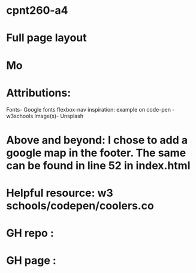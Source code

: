 # cpnt260-a4

# Full page layout

# Mo

# Attributions:

Fonts- Google fonts
flexbox-nav inspiration: example on code-pen
-w3schools
Image(s)- Unsplash

# Above and beyond: I chose to add a google map in the footer. The same can be found in line 52 in index.html

# Helpful resource: w3 schools/codepen/coolers.co

# GH repo :

# GH page :
